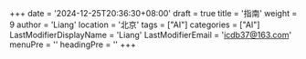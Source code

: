 +++
date = '2024-12-25T20:36:30+08:00'
draft = true
title = '指南'
weight = 9
author = 'Liang'
location = '北京'
tags = ["AI"]
categories = ["AI"]
LastModifierDisplayName = 'Liang'
LastModifierEmail = 'icdb37@163.com'
menuPre = ''
headingPre = ''
+++

